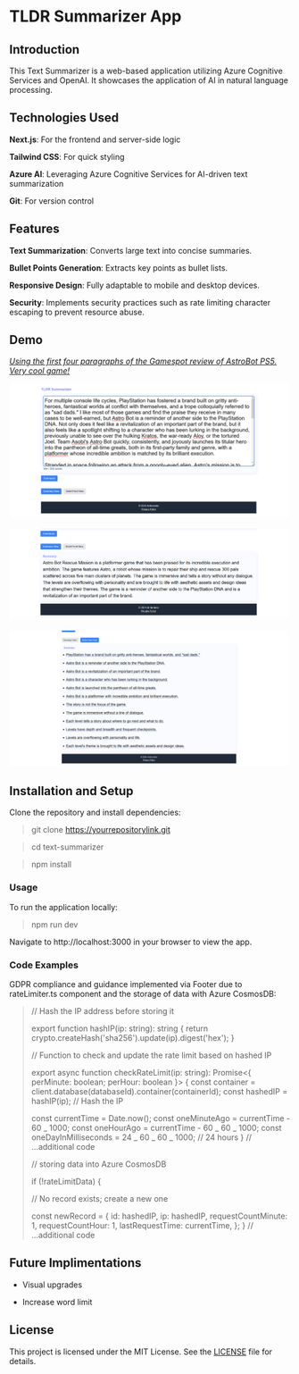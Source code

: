 # TLDR Summarizer App

## Introduction

This Text Summarizer is a web-based application utilizing Azure Cognitive Services and OpenAI. It showcases the application of AI in natural language processing.

## Technologies Used

**Next.js**: For the frontend and server-side logic

**Tailwind CSS**: For quick styling

**Azure AI**: Leveraging Azure Cognitive Services for AI-driven text summarization

**Git**: For version control

## Features

**Text Summarization**: Converts large text into concise summaries.

**Bullet Points Generation**: Extracts key points as bullet lists.

**Responsive Design**: Fully adaptable to mobile and desktop devices.

**Security**: Implements security practices such as rate limiting character escaping to prevent resource abuse.

## Demo

[_Using the first four paragraphs of the Gamespot review of AstroBot PS5. Very cool game!_](https://www.gamespot.com/reviews/astro-bot-review-fly-me-to-the-moon/1900-6418277/)

<img src="public/imgs/paste.png" alt="Pasted Text" width="500"/>
<br><br>
<img src="public/imgs/summarized.png" alt="Summary" width="500"/>
<br><br>
<img src="public/imgs/bullet-points.png" alt="Bullet Points" width="500"/>

## Installation and Setup

Clone the repository and install dependencies:

> git clone https://yourrepositorylink.git

> cd text-summarizer

> npm install

### Usage

To run the application locally:

> npm run dev

Navigate to http://localhost:3000 in your browser to view the app.

### Code Examples

GDPR compliance and guidance implemented via Footer due to rateLimiter.ts component and the storage of data with Azure CosmosDB:

>
> // Hash the IP address before storing it
>
> export function hashIP(ip: string): string {
> return crypto.createHash('sha256').update(ip).digest('hex');
> }
>
> // Function to check and update the rate limit based on hashed IP
>
> export async function checkRateLimit(ip: string): Promise<{ perMinute: boolean; perHour: boolean }> {
> const container = client.database(databaseId).container(containerId);
> const hashedIP = hashIP(ip); // Hash the IP
>
> const currentTime = Date.now();
> const oneMinuteAgo = currentTime - 60 _ 1000;
> const oneHourAgo = currentTime - 60 _ 60 _ 1000;
> const oneDayInMilliseconds = 24 _ 60 _ 60 _ 1000; // 24 hours
>}
> // ...additional code
>
> // storing data into Azure CosmosDB
>
> if (!rateLimitData) {
>
> // No record exists; create a new one
>
> const newRecord = {
>   id: hashedIP,
>   ip: hashedIP,
>   requestCountMinute: 1,
>   requestCountHour: 1,
>   lastRequestTime: currentTime,
> };
>}
> // ...additional code
>

## Future Implimentations

- Visual upgrades

- Increase word limit

## License

This project is licensed under the MIT License. See the [LICENSE](LICENSE) file for details.
